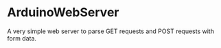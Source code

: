# ArduinoWebServer
A very simple web server to parse GET requests and POST requests with form data.
